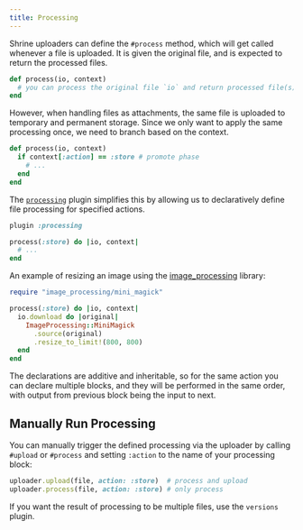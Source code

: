 ```yaml
---
title: Processing
---
```


Shrine uploaders can define the `#process` method, which will get called
whenever a file is uploaded. It is given the original file, and is expected to
return the processed files.

```rb
def process(io, context)
  # you can process the original file `io` and return processed file(s)
end
```

However, when handling files as attachments, the same file is uploaded to
temporary and permanent storage. Since we only want to apply the same
processing once, we need to branch based on the context.

```rb
def process(io, context)
  if context[:action] == :store # promote phase
    # ...
  end
end
```

The [`processing`][processing] plugin simplifies this by allowing us to
declaratively define file processing for specified actions.

```rb
plugin :processing

process(:store) do |io, context|
  # ...
end
```

An example of resizing an image using the [image_processing] library:

```rb
require "image_processing/mini_magick"

process(:store) do |io, context|
  io.download do |original|
    ImageProcessing::MiniMagick
      .source(original)
      .resize_to_limit!(800, 800)
  end
end
```

The declarations are additive and inheritable, so for the same action you can
declare multiple blocks, and they will be performed in the same order, with
output from previous block being the input to next.

## Manually Run Processing

You can manually trigger the defined processing via the uploader by calling
`#upload` or `#process` and setting `:action` to the name of your processing
block:

```rb
uploader.upload(file, action: :store)  # process and upload
uploader.process(file, action: :store) # only process
```

If you want the result of processing to be multiple files, use the `versions`
plugin.

[processing]: https://github.com/shrinerb/shrine/blob/master/lib/shrine/plugins/processing.rb
[image_processing]: https://github.com/janko/image_processing
